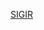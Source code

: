 [SIGIR](https://dl.acm.org/action/doSearch?target=browse-proceedings-specific&ConceptID=118222&ConceptID=121219)

